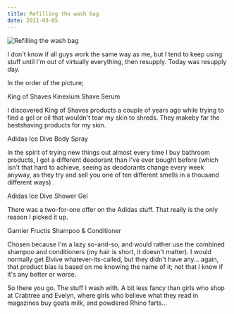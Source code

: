 ```yaml
---
title: Refilling the wash bag
date: 2011-03-05
---
```


![Refilling the wash bag](https://source.unsplash.com/4v9Kk01mEbY/1600x900)

I don't know if all guys work the same way as me, but I tend to keep using stuff until I'm out of virtually everything, then resupply. Today was resupply day.

In the order of the picture;

King of Shaves Kinexium Shave Serum

I discovered King of Shaves products a couple of years ago while trying to find a gel or oil that wouldn't tear my skin to shreds. They makeby far the bestshaving products for my skin.

Adidas Ice Dive Body Spray

In the spirit of trying new things out almost every time I buy bathroom products, I got a different deodorant than I've ever bought before (which isn't that hard to achieve, seeing as deodorants change every week anyway, as they try and sell you one of ten different smells in a thousand different ways) .

Adidas Ice Dive Shower Gel

There was a two-for-one offer on the Adidas stuff. That really is the only reason I picked it up.

Garnier Fructis Shampoo & Conditioner

Chosen because I'm a lazy so-and-so, and would rather use the combined shampoo and conditioners (my hair is short, it doesn't matter). I would normally get Elvive whatever-its-called, but they didn't have any... again, that product bias is based on me knowing the name of it; not that I know if it's any better or worse.

So there you go. The stuff I wash with. A bit less fancy than girls who shop at Crabtree and Evelyn, where girls who believe what they read in magazines buy goats milk, and powdered Rhino farts...